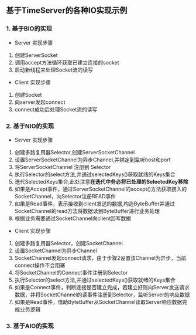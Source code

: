 ## 基于TimeServer的各种IO实现示例

### 1. 基于BIO的实现

* Server 实现步骤

1. 创建ServerSocket
2. 调用accept方法循环获取已建立连接的socket
3. 启动新线程来处理Socket流的读写

* Client 实现步骤

1. 创建Socket
2. 向server发起connect
3. connect成功后处理Socket流的读写

### 2. 基于NIO的实现

* Server 实现步骤

1. 创建多路复用器Selector,创建ServerSocketChannel
2. 设置ServerSocketChannel为异步Channel,并绑定到监听host和port
3. 将ServerSocketChannel 注册到 Selector
4. 执行Selector的select方法,并通过selectedKeys()获取就绪的Keys集合
5. 迭代SelectedKeys集合,此处注意**在迭代中务必将已处理的SelectedKey移除**
6. 如果是Accept事件，通过ServerSocketChannel的accept()方法获取接入的SocketChannel，向Selector注册READ事件
7. 如果是Read事件，表示接收到client发送的数据,构造ByteBuffer并通过SocketChannel的read方法将数据读到ByteBuffer进行业务处理
8. 根据业务需要通过SocketChannel向client回写数据

* Client 实现步骤

1. 创建多路复用器Selector，创建SocketChannel
2. 设置SocketChannel为异步Channel
3. SocketChannel发起connect请求，由于步骤2设置该Channel为异步，当前connect操作不会阻塞
4. 将SocketChannel的Connect事件注册到Selector
5. 执行Selector的select方法,并通过selectedKeys()获取就绪的Keys集合
6. 如果是Connect事件，判断连接是否建立完成，若建立好则向Server发送请求数据，并将SocketChannel的读事件注册到Selector，监听Server的响应数据
7. 如果是Read事件，借助ByteBuffer从SocketChannel读取Server响应数据完成业务逻辑

### 3. 基于AIO的实现


